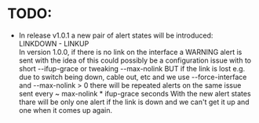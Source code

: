 # TODO:

* In release v1.0.1 a new pair of alert states will be introduced:<br>
  LINKDOWN - LINKUP<br>
  In version 1.0.0, if there is no link on the interface a WARNING alert is sent with the idea of this could possibly be a configuration issue with to short --ifup-grace or tweaking --max-nolink BUT if the link is lost e.g. due to switch being down, cable out, etc and we use --force-interface and --max-nolink > 0 there will be repeated alerts on the same issue sent every ~ max-nolink * ifup-grace seconds With the new alert states thare will be only one alert if the link is down and we can't get it up and one when it comes up again.

